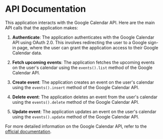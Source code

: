 # API Documentation

This application interacts with the Google Calendar API. Here are the main API calls that the application makes:

1. **Authenticate**: The application authenticates with the Google Calendar API using OAuth 2.0. This involves redirecting the user to a Google sign-in page, where the user can grant the application access to their Google Calendar data.

2. **Fetch upcoming events**: The application fetches the upcoming events on the user's calendar using the `events().list` method of the Google Calendar API.

3. **Create event**: The application creates an event on the user's calendar using the `events().insert` method of the Google Calendar API.

4. **Delete event**: The application deletes an event from the user's calendar using the `events().delete` method of the Google Calendar API.

5. **Update event**: The application updates an event on the user's calendar using the `events().update` method of the Google Calendar API.

For more detailed information on the Google Calendar API, refer to the [official documentation](https://developers.google.com/calendar).